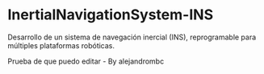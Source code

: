 # InertialNavigationSystem-INS
Desarrollo de un sistema de navegación inercial (INS), reprogramable para múltiples plataformas robóticas.


Prueba de que puedo editar - By alejandrombc

